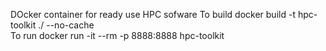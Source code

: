 DOcker container for ready use HPC sofware
 To build 
 docker build -t hpc-toolkit ./ --no-cache      
 To run
 docker run -it --rm -p 8888:8888 hpc-toolkit
